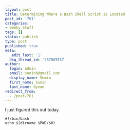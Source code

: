 ```yaml
---
layout: post
title: Determining Where a Bash Shell Script Is Located
post_id: '701'
categories:
- Geeky Stuff
tags: []
status: publish
type: post
published: true
meta:
  _edit_last: '1'
  dsq_thread_id: '287065557'
author:
  login: admin
  email: suminb@gmail.com
  display_name: Sumin
  first_name: Sumin
  last_name: Byeon
redirect_from:
  - /post/701
---
```

I just figured this out today.

    #!/bin/bash
    echo $(dirname $PWD/$0)
